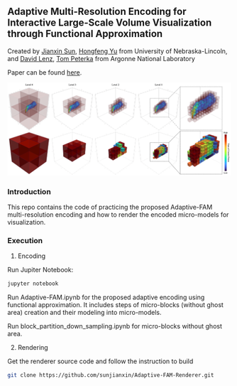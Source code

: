## Adaptive Multi-Resolution Encoding for Interactive Large-Scale Volume Visualization through Functional Approximation
Created by <a href="https://sunjianxin.github.io/" target="_blank">Jianxin Sun</a>, <a href="https://cse.unl.edu/~yu/" target="_blank">Hongfeng Yu</a> from University of Nebraska-Lincoln, and <a href="https://mathweb.ucsd.edu/~dlenz/" target="_blank">David Lenz</a>, <a href="https://www.mcs.anl.gov/~tpeterka/" target="_blank">Tom Peterka</a> from Argonne National Laboratory

Paper can be found <a href="https://arxiv.org/abs/2409.00184" target="_blank">here</a>.

![results](https://github.com/adaptive-fam/Adaptive-FAM/blob/main/flame_blocks_small.png)

### Introduction
This repo contains the code of practicing the proposed Adaptive-FAM multi-resolution encoding and how to render the encoded micro-models for visualization.

### Execution
1. Encoding

Run Jupiter Notebook:
```bash
jupyter notebook
```
Run Adaptive-FAM.ipynb for the proposed adaptive encoding using functional approximation. It includes steps of micro-blocks (without ghost area) creation and their modeling into micro-models.

Run block_partition_down_sampling.ipynb for micro-blocks without ghost area.

2. Rendering

Get the renderer source code and follow the instruction to build
```bash
git clone https://github.com/sunjianxin/Adaptive-FAM-Renderer.git
```

